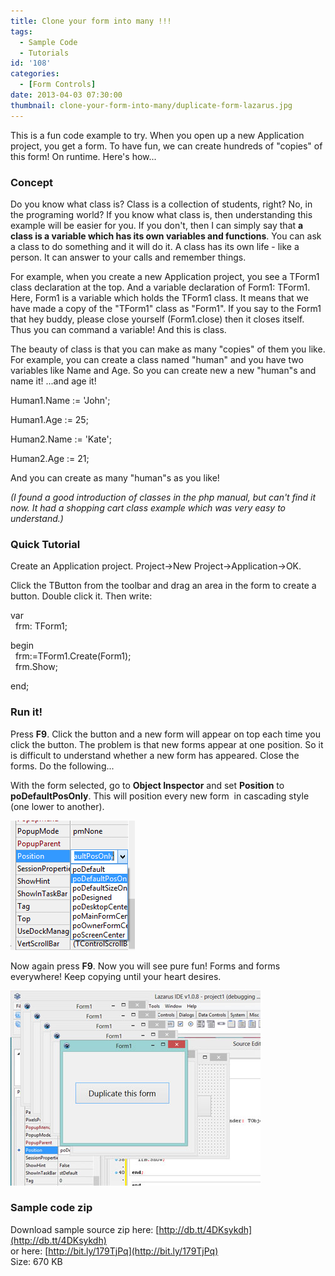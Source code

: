 ```yaml
---
title: Clone your form into many !!!
tags:
  - Sample Code
  - Tutorials
id: '108'
categories:
  - [Form Controls]
date: 2013-04-03 07:30:00
thumbnail: clone-your-form-into-many/duplicate-form-lazarus.jpg
---
```


This is a fun code example to try. When you open up a new Application project, you get a form. To have fun, we can create hundreds of "copies" of this form! On runtime. Here's how...
<!-- more -->
  

### Concept 

Do you know what class is? Class is a collection of students, right? No, in the programing world? If you know what class is, then understanding this example will be easier for you. If you don't, then I can simply say that **a class is a variable which has its own variables and functions**. You can ask a class to do something and it will do it. A class has its own life - like a person. It can answer to your calls and remember things.  
  
For example, when you create a new Application project, you see a TForm1 class declaration at the top. And a variable declaration of Form1: TForm1. Here, Form1 is a variable which holds the TForm1 class. It means that we have made a copy of the "TForm1" class as "Form1". If you say to the Form1 that hey buddy, please close yourself (Form1.close) then it closes itself. Thus you can command a variable! And this is class.  
  
The beauty of class is that you can make as many "copies" of them you like. For example, you can create a class named "human" and you have two variables like Name and Age. So you can create new a new "human"s and name it! ...and age it!  
  

Human1.Name := 'John';  
  
Human1.Age := 25;  
  
  
  
Human2.Name := 'Kate';  
  
Human2.Age := 21;

  
And you can create as many "human"s as you like!  
  
_(I found a good introduction of classes in the php manual, but can't find it now. It had a shopping cart class example which was very easy to understand.)_  

### Quick Tutorial

Create an Application project. Project->New Project->Application->OK.  
  
  
Click the TButton from the toolbar and drag an area in the form to create a button. Double click it. Then write:  
  

var  
  frm: TForm1;  
  
begin  
  frm:=TForm1.Create(Form1);  
  frm.Show;  
  
end;

  

### Run it!

  
Press **F9**. Click the button and a new form will appear on top each time you click the button. The problem is that new forms appear at one position. So it is difficult to understand whether a new form has appeared. Close the forms. Do the following...  
  
With the form selected, go to **Object Inspector** and set **Position** to **poDefaultPosOnly**. This will position every new form  in cascading style (one lower to another).  
  

![](clone-your-form-into-many/properties.gif)

  
Now again press **F9**. Now you will see pure fun! Forms and forms everywhere! Keep copying until your heart desires.  
  

![](clone-your-form-into-many/duplicate-form-lazarus.jpg)

  

### Sample code zip

Download sample source zip here: [http://db.tt/4DKsykdh](http://db.tt/4DKsykdh)  
or here: [http://bit.ly/179TjPq](http://bit.ly/179TjPq)  
Size: 670 KB